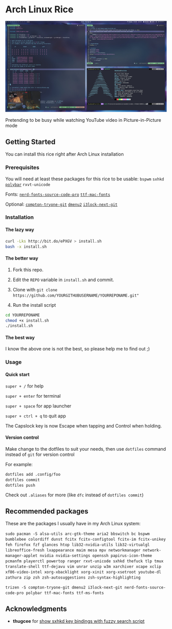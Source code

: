 # Arch Linux Rice

![Screenshot](Pictures/Screenshots/screenshot-20190419-021103.jpeg)

Pretending to be busy while watching YouTube video in Picture-in-Picture mode

## Getting Started

You can install this rice right after Arch Linux installation

### Prerequisites

You will need at least these packages for this rice to be usable:
`bspwm`
`sxhkd`
[`polybar`](https://aur.archlinux.org/packages/polybar/)
`rxvt-unicode`

Fonts:
[`nerd-fonts-source-code-pro`](https://aur.archlinux.org/packages/nerd-fonts-source-code-pro/)
[`ttf-mac-fonts`](https://aur.archlinux.org/packages/ttf-mac-fonts/)

Optional:
[`compton-tryone-git`](https://aur.archlinux.org/packages/compton-tryone-git/)
[`dmenu2`](https://aur.archlinux.org/packages/dmenu2/)
[`i3lock-next-git`](https://aur.archlinux.org/packages/i3lock-next-git/)

### Installation

#### The lazy way

```bash
curl -Lks http://bit.do/ePXGV > install.sh
bash -x install.sh
```

#### The better way

1. Fork this repo.

2. Edit the `REPO` variable in `install.sh` and commit.

3. Clone with `git clone https://github.com/YOURGITHUBUSERNAME/YOURREPONAME.git"`

4. Run the install script

```bash
cd YOURREPONAME
chmod +x install.sh
./install.sh
```

#### The best way

I know the above one is not the best, so please help me to find out ;)

### Usage

#### Quick start

`super + /`        for help

`super + enter`    for terminal

`super + space`    for app launcher

`super + ctrl + q` to quit app

The Capslock key is now Escape when tapping and Control when holding.

#### Version control

Make change to the dotfiles to suit your needs, then use `dotfiles` command instead of `git` for version control

For example:

```bash
dotfiles add .config/foo
dotfiles commit
dotfiles push
```

Check out `.aliases` for more (like `dfc` instead of `dotfiles commit`)

#### 

## Recommended packages

These are the packages I usually have in my Arch Linux system:

`sudo pacman -S alsa-utils arc-gtk-theme aria2 bbswitch bc bspwm bumblebee colordiff dunst fcitx fcitx-configtool fcitx-im fcitx-unikey feh firefox fzf glances htop lib32-nvidia-utils lib32-virtualgl libreoffice-fresh lxappearance maim mesa mpv networkmanager network-manager-applet nvidia nvidia-settings openssh papirus-icon-theme pcmanfm playerctl powertop ranger rxvt-unicode sxhkd thefuck tlp tmux translate-shell ttf-dejavu vim unrar unzip w3m xarchiver xcape xclip xf86-video-intel xorg-xbacklight xorg-xinit xorg-xsetroot youtube-dl zathura zip zsh zsh-autosuggestions zsh-syntax-highlighting`

`trizen -S compton-tryone-git dmenu2 i3lock-next-git nerd-fonts-source-code-pro polybar ttf-mac-fonts ttf-ms-fonts`

## Acknowledgments

- **thugcee** for [show sxhkd key bindings with fuzzy search script](https://www.reddit.com/r/bspwm/comments/aejyze/tip_show_sxhkd_keybindings_with_fuzzy_search/)
